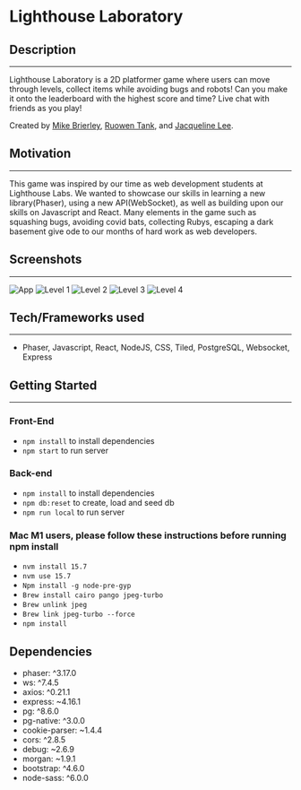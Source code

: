 # Lighthouse Laboratory 

## Description
---
Lighthouse Laboratory is a 2D platformer game where users can move through levels, collect items while avoiding bugs and robots! Can you make it onto the leaderboard with the highest score and time? Live chat with friends as you play!

Created by [Mike Brierley](https://github.com/mbrie041), [Ruowen Tank](https://github.com/ruowent), and [Jacqueline Lee](https://github.com/jacquelinel33). 

## Motivation
---
This game was inspired by our time as web development students at Lighthouse Labs. We wanted to showcase our skills in learning a new library(Phaser), using a new API(WebSocket), as well as building upon our skills on Javascript and React. Many elements in the game such as squashing bugs, avoiding covid bats, collecting Rubys, escaping a dark basement give ode to our months of hard work as web developers. 

## Screenshots
---
![App]()
![Level 1]()
![Level 2]()
![Level 3]()
![Level 4]()


## Tech/Frameworks used
---
* Phaser, Javascript, React, NodeJS, CSS, Tiled, PostgreSQL, Websocket, Express

## Getting Started 
---

### Front-End
* ```npm install``` to install dependencies
* ```npm start``` to run server

### Back-end
* ```npm install``` to install dependencies
* ```npm db:reset``` to create, load and seed db
* ```npm run local``` to run server

### Mac M1 users, please follow these instructions before running npm install
* ```nvm install 15.7```
* ```nvm use 15.7```
* ```Npm install -g node-pre-gyp```
* ```Brew install cairo pango jpeg-turbo```
* ```Brew unlink jpeg```
* ```Brew link jpeg-turbo --force```
* ```npm install```


## Dependencies
* phaser: ^3.17.0
* ws: ^7.4.5
* axios: ^0.21.1
* express: ~4.16.1
* pg: ^8.6.0
* pg-native: ^3.0.0
* cookie-parser: ~1.4.4
* cors: ^2.8.5
* debug: ~2.6.9
* morgan: ~1.9.1
* bootstrap: ^4.6.0
* node-sass: ^6.0.0

